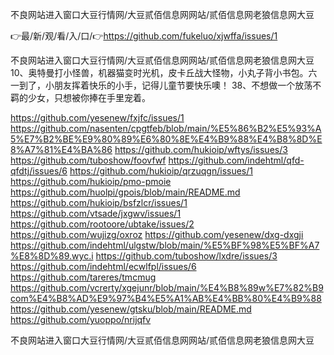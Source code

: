 不良网站进入窗口大豆行情网/大豆贰佰信息网网站/贰佰信息网老狼信息网大豆

👉最/新/观/看/入/口/👉https://github.com/fukeluo/xjwffa/issues/1

不良网站进入窗口大豆行情网/大豆贰佰信息网网站/贰佰信息网老狼信息网大豆		10、奥特曼打小怪兽，机器猫变时光机，皮卡丘战大怪物，小丸子背小书包。六一到了，小朋友挥着快乐的小手，记得儿童节要快乐噢！
	38、不想做一个放荡不羁的少女，只想被你捧在手里宠着。


https://github.com/yesenew/fxjfc/issues/1
https://github.com/nasenten/cpgtfeb/blob/main/%E5%86%B2%E5%93%A5%E7%B2%BE%E9%80%89%E6%80%8E%E4%B9%88%E4%B8%8D%E8%A7%81%E4%BA%86
https://github.com/hukioip/wftys/issues/3
https://github.com/tuboshow/foovfwf
https://github.com/indehtml/qfd-qfdtj/issues/6
https://github.com/hukioip/qrzuqgn/issues/1
https://github.com/hukioip/pmo-pmoie
https://github.com/huolpi/gpois/blob/main/README.md
https://github.com/hukioip/bsfzlcr/issues/1
https://github.com/vtsade/jxgwv/issues/1
https://github.com/rootoore/ubtake/issues/2
https://github.com/wujizg/oxroz
https://github.com/yesenew/dxg-dxgji
https://github.com/indehtml/ulgstw/blob/main/%E5%BF%98%E5%BF%A7%E8%8D%89.wyc.i
https://github.com/tuboshow/lxdre/issues/3
https://github.com/indehtml/ecwlfpl/issues/6
https://github.com/tareres/tmcmug
https://github.com/vcrerty/xgejunr/blob/main/%E4%B8%89w%E7%82%B9com%E4%B8%AD%E9%97%B4%E5%A1%AB%E4%BB%80%E4%B9%88
https://github.com/yesenew/gtsku/blob/main/README.md
https://github.com/yuoppo/nrijqfv

不良网站进入窗口大豆行情网/大豆贰佰信息网网站/贰佰信息网老狼信息网大豆
